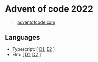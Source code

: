 # Advent of code 2022

> [adventofcode.com](https://adventofcode.com/2022/)

## Languages

- Typescript: [ [D1](ts/src/d1/main.ts), [D2](ts/src/d2/main.ts) ]
- Elm: [ [D1](elm/d1/Day1.elm), [D2](elm/d2/Day2.elm) ]
